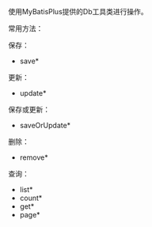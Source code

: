 使用MyBatisPlus提供的Db工具类进行操作。

常用方法：

保存：
- save*

更新：
- update*

保存或更新：
- saveOrUpdate*

删除：
- remove*

查询：
- list*
- count*
- get*
- page*